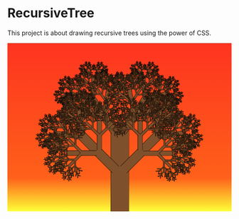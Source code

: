 # RecursiveTree
This project is about drawing recursive trees using the power of CSS.

![screenshot](https://raw.githubusercontent.com/FredBienvenu/RecursiveTree/master/screenshot.png)
